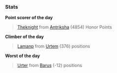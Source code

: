 

### Stats

**Point scorer of the day**
>[Theknight](/#/character/Antriksha/135676) from [Antriksha](/#/ranking/Antriksha)  (4854) Honor Points


**Climber of the day**
>[Lamanp](/#/character/Urtem/1788487) from [Urtem](/#/ranking/Urtem)  (376) positions


**Worst of the day**
>[Urter](/#/character/Barus/1193642) from [Barus](/#/ranking/Barus)  (-12) positions



